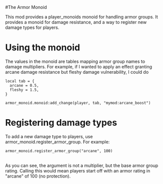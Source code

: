 #The Armor Monoid

This mod provides a player_monoids monoid for handling armor groups. It
provides a monoid for damage resistance, and a way to register new damage types
for players.

Using the monoid
================
The values in the monoid are tables mapping armor group names to damage
multipliers. For example, if I wanted to apply an effect granting arcane
damage resistance but fleshy damage vulnerability, I could do <br/>
```
local tab = {
  arcane = 0.5,
  fleshy = 1.5,
}

armor_monoid.monoid:add_change(player, tab, "mymod:arcane_boost")
```

Registering damage types
========================
To add a new damage type to players, use armor_monoid.register_armor_group. For
example: <br/>
```
armor_monoid.register_armor_group("arcane", 100)
```
<br/>
As you can see, the argument is not a multiplier, but the base armor group
rating. Calling this would mean players start off with an armor rating in
"arcane" of 100 (no protection).